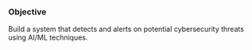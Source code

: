 ### Objective

Build a system that detects and alerts on potential cybersecurity threats using AI/ML techniques. 

